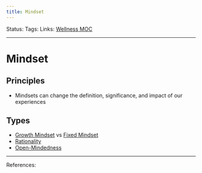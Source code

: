 ```yaml
---
title: Mindset
---
```

Status:
Tags:
Links: [Wellness MOC](out/wellness-moc.md)
___
# Mindset
## Principles
- Mindsets can change the definition, significance, and impact of our experiences
## Types
- [Growth Mindset](out/growth-mindset.md) vs [Fixed Mindset](out/fixed-mindset.md)
- [Rationality](out/rationality.md)
- [Open-Mindedness](out/open-mindedness.md)
___
References: